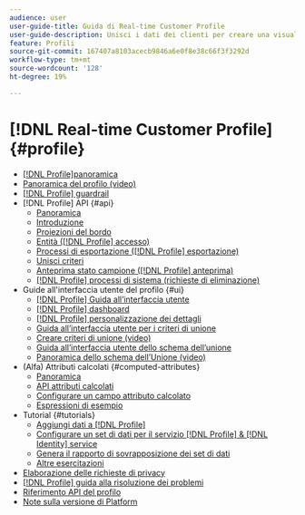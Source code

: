 ```yaml
---
audience: user
user-guide-title: Guida di Real-time Customer Profile
user-guide-description: Unisci i dati dei clienti per creare una visualizzazione unificata delle interazioni dei clienti nei diversi canali.
feature: Profili
source-git-commit: 167407a8103acecb9846a6e0f8e38c66f3f3292d
workflow-type: tm+mt
source-wordcount: '128'
ht-degree: 19%

---
```



# [!DNL Real-time Customer Profile] {#profile}

* [[!DNL Profile]panoramica](home.md)
* [Panoramica del profilo (video)](video/profile-overview.md)
* [[!DNL Profile] guardrail](guardrails.md)
* [!DNL Profile] API {#api}
   * [Panoramica](api/overview.md)
   * [Introduzione](api/getting-started.md)
   * [Proiezioni del bordo](api/edge-projections.md)
   * [Entità ([!DNL Profile] accesso)](api/entities.md)
   * [Processi di esportazione ([!DNL Profile] esportazione)](api/export-jobs.md)
   * [Unisci criteri](api/merge-policies.md)
   * [Anteprima stato campione ([!DNL Profile] anteprima)](api/preview-sample-status.md)
   * [[!DNL Profile] processi di sistema (richieste di eliminazione)](api/profile-system-jobs.md)
* Guide all&#39;interfaccia utente del profilo {#ui}
   * [[!DNL Profile] Guida all’interfaccia utente](ui/user-guide.md)
   * [[!DNL Profile] dashboard](ui/profile-dashboard.md)
   * [[!DNL Profile] personalizzazione dei dettagli](ui/profile-customization.md)
   * [Guida all’interfaccia utente per i criteri di unione](ui/merge-policies.md)
   * [Creare criteri di unione (video)](video/create-merge-policies.md)
   * [Guida all’interfaccia utente dello schema dell’unione](ui/union-schema.md)
   * [Panoramica dello schema dell’Unione (video)](video/union-schemas-overview.md)
* (Alfa) Attributi calcolati {#computed-attributes}
   * [Panoramica](computed-attributes/overview.md)
   * [API attributi calcolati](computed-attributes/ca-api.md)
   * [Configurare un campo attributo calcolato](computed-attributes/configure-api.md)
   * [Espressioni di esempio](computed-attributes/expressions.md)
* Tutorial {#tutorials}
   * [Aggiungi dati a [!DNL Profile]](tutorials/add-profile-data.md)
   * [Configurare un set di dati per il servizio [!DNL Profile] & [!DNL Identity] service](tutorials/dataset-configuration.md)
   * [Genera il rapporto di sovrapposizione dei set di dati](tutorials/dataset-overlap-report.md)
   * [Altre esercitazioni](https://experienceleague.adobe.com/docs/platform-learn/tutorials/overview.html)
* [Elaborazione delle richieste di privacy](privacy.md)
* [[!DNL Profile] guida alla risoluzione dei problemi](troubleshooting.md)
* [Riferimento API del profilo](https://www.adobe.io/apis/experienceplatform/home/api-reference.html#!acpdr/swagger-specs/real-time-customer-profile.yaml)
* [Note sulla versione di Platform](https://www.adobe.com/go/platform-release-notes-en)